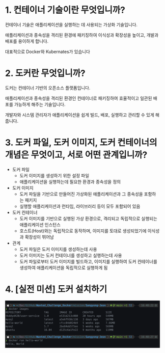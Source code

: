 # 1. 컨테이너 기술이란 무엇입니까?

컨테이너 기술은 애플리케이션을 실행하는 데 사용되는 가상화 기술입니다.

애플리케이션과 종속성을 격리된 환경에 패키징하여 이식성과 확장성을 높이고, 개발과 배포를 용이하게 합니다.

대표적으로 Docker와 Kubernates가 있습니다

# 2. 도커란 무엇입니까?

도커는 컨테이너 기반의 오픈소스 플랫폼입니다.

애플리케이션과 종속성을 격리된 환경인 컨테이너로 패키징하여 효율적이고 일관된 배포를 가능하게 해주는 기술입니다.

개발자와 시스템 관리자가 애플리케이션을 쉽게 빌드, 배포, 실행하고 관리할 수 있게 해줍니다.

# 3. 도커 파일, 도커 이미지, 도커 컨테이너의 개념은 무엇이고, 서로 어떤 관계입니까?

- 도커 파일
  - 도커 이미지를 생성하기 위한 설정 파일
  - 애플리케이션을 실행하는데 필요한 환경과 종속성을 정의
- 도커 이미지
  - 도커 파일을 기반으로 만들어진 가상화된 애플리케이션과 그 종속성을 포함하는 패키지
  - 실행할 애플리케이션과 런타임, 라이브러리 등이 모두 포함되어 있음
- 도커 컨테이너
  - 도커 이미지를 기반으로 실행된 가상 환경으로, 격리되고 독립적으로 실행되는 애플리케이션 인스턴스
  - 호스트(Host)와는 독립적으로 동작하며, 이미지를 토대로 생성되었기에 이식성과 확장성이 뛰어남
- 관계
  - 도커 파일은 도커 이미지를 생성하는데 사용
  - 도커 이미지는 도커 컨테이너를 생성하고 실행하는데 사용
  - 도커 파일로부터 도커 이미지를 빌드하고, 이미지를 실행하여 도커 컨테이너를 생성하여 애플리케이션을 독립적으로 실행하게 됨

# 4. [실전 미션] 도커 설치하기

![도커 실행 화면](image.png)
